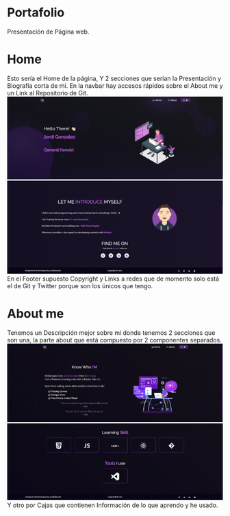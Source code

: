 # Portafolio
Presentación de Página web.

# Home

Esto sería el Home de la página, Y 2 secciones que serian la Presentación y Biografía corta de mí. En la navbar hay accesos rápidos sobre el About me y un Link al Repositorio de Git.
![](Images/Home.png)
![](Images/Home2.png)
En el Footer supuesto Copyright y Links a redes que de momento solo está el de Git y Twitter porque son los únicos que tengo.

# About me

Tenemos un Descripción mejor sobre mí donde tenemos 2 secciones que son una, la parte about que está compuesto por 2 componentes separados.
![](Images/About+AboutCard.png)
![](Images/Techstack+Toolstack.png)
Y otro por Cajas que contienen Información de lo que aprendo y he usado.

